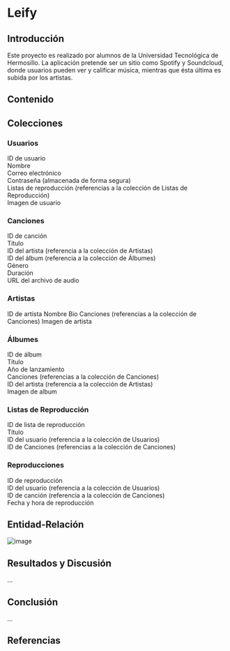 # Leify

## Introducción
Este proyecto es realizado por alumnos de la Universidad Tecnológica de Hermosillo. La aplicación pretende ser un sitio como Spotify y Soundcloud, donde usuarios pueden ver y calificar música, mientras que ésta última es subida por los artistas.
## Contenido


## Colecciones
### Usuarios
ID de usuario <br>
Nombre<br>
Correo electrónico<br>
Contraseña (almacenada de forma segura)<br>
Listas de reproducción (referencias a la colección de Listas de Reproducción)<br>
Imagen de usuario<br>

### Canciones
ID de canción<br>
Título<br>
ID del artista (referencia a la colección de Artistas)<br>
ID del álbum (referencia a la colección de Álbumes)<br>
Género<br>
Duración<br>
URL del archivo de audio<br>

### Artistas
ID de artista
Nombre
Bio
Canciones (referencias a la colección de Canciones)
Imagen de artista

### Álbumes
ID de álbum<br>
Título<br>
Año de lanzamiento<br>
Canciones (referencias a la colección de Canciones)<br>
ID del artista (referencia a la colección de Artistas)<br>
Imagen de album<br>

### Listas de Reproducción
ID de lista de reproducción<br>
Título<br>
ID del usuario (referencia a la colección de Usuarios)<br>
ID de Canciones (referencias a la colección de Canciones)<br>

### Reproducciones
ID de reproducción<br>
ID del usuario (referencia a la colección de Usuarios)<br>
ID de canción (referencia a la colección de Canciones)<br>
Fecha y hora de reproducción<br>

## Entidad-Relación
![image](https://github.com/REUBATCODE/leify/assets/126991341/40d745af-64fe-4f61-b035-6f0a3cf2c285)

## Resultados y Discusión
...

## Conclusión
...

## Referencias
